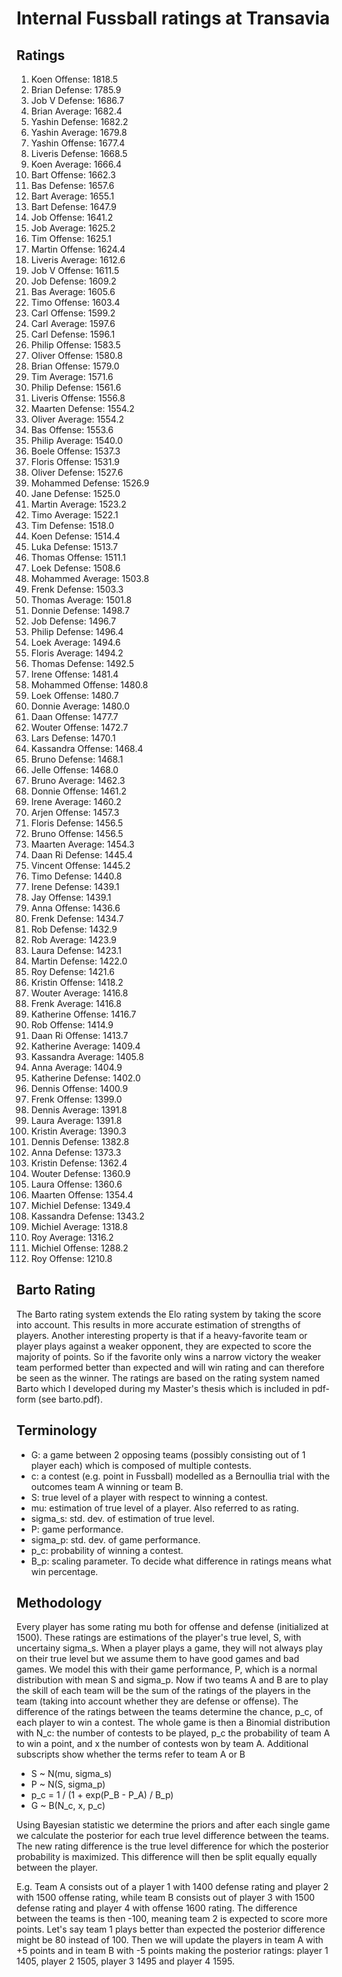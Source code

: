 # Internal Fussball ratings at Transavia
## Ratings
1. Koen Offense: 1818.5 
2. Brian Defense: 1785.9 
3. Job V Defense: 1686.7 
4. Brian Average: 1682.4 
5. Yashin Defense: 1682.2 
6. Yashin Average: 1679.8 
7. Yashin Offense: 1677.4 
8. Liveris Defense: 1668.5 
9. Koen Average: 1666.4 
10. Bart Offense: 1662.3 
11. Bas Defense: 1657.6 
12. Bart Average: 1655.1 
13. Bart Defense: 1647.9 
14. Job Offense: 1641.2 
15. Job Average: 1625.2 
16. Tim Offense: 1625.1 
17. Martin Offense: 1624.4 
18. Liveris Average: 1612.6 
19. Job V Offense: 1611.5 
20. Job Defense: 1609.2 
21. Bas Average: 1605.6 
22. Timo Offense: 1603.4 
23. Carl Offense: 1599.2 
24. Carl Average: 1597.6 
25. Carl Defense: 1596.1 
26. Philip Offense: 1583.5 
27. Oliver Offense: 1580.8 
28. Brian Offense: 1579.0 
29. Tim Average: 1571.6 
30. Philip  Defense: 1561.6 
31. Liveris Offense: 1556.8 
32. Maarten Defense: 1554.2 
33. Oliver Average: 1554.2 
34. Bas Offense: 1553.6 
35. Philip Average: 1540.0 
36. Boele Offense: 1537.3 
37. Floris Offense: 1531.9 
38. Oliver Defense: 1527.6 
39. Mohammed Defense: 1526.9 
40. Jane Defense: 1525.0 
41. Martin Average: 1523.2 
42. Timo Average: 1522.1 
43. Tim Defense: 1518.0 
44. Koen Defense: 1514.4 
45. Luka Defense: 1513.7 
46. Thomas Offense: 1511.1 
47. Loek Defense: 1508.6 
48. Mohammed Average: 1503.8 
49. Frenk  Defense: 1503.3 
50. Thomas Average: 1501.8 
51. Donnie Defense: 1498.7 
52. Job  Defense: 1496.7 
53. Philip Defense: 1496.4 
54. Loek Average: 1494.6 
55. Floris Average: 1494.2 
56. Thomas Defense: 1492.5 
57. Irene Offense: 1481.4 
58. Mohammed Offense: 1480.8 
59. Loek Offense: 1480.7 
60. Donnie Average: 1480.0 
61. Daan Offense: 1477.7 
62. Wouter Offense: 1472.7 
63. Lars Defense: 1470.1 
64. Kassandra Offense: 1468.4 
65. Bruno Defense: 1468.1 
66. Jelle Offense: 1468.0 
67. Bruno Average: 1462.3 
68. Donnie Offense: 1461.2 
69. Irene Average: 1460.2 
70. Arjen Offense: 1457.3 
71. Floris Defense: 1456.5 
72. Bruno Offense: 1456.5 
73. Maarten Average: 1454.3 
74. Daan Ri Defense: 1445.4 
75. Vincent Offense: 1445.2 
76. Timo Defense: 1440.8 
77. Irene Defense: 1439.1 
78. Jay Offense: 1439.1 
79. Anna Offense: 1436.6 
80. Frenk Defense: 1434.7 
81. Rob Defense: 1432.9 
82. Rob Average: 1423.9 
83. Laura Defense: 1423.1 
84. Martin Defense: 1422.0 
85. Roy Defense: 1421.6 
86. Kristin Offense: 1418.2 
87. Wouter Average: 1416.8 
88. Frenk Average: 1416.8 
89. Katherine Offense: 1416.7 
90. Rob Offense: 1414.9 
91. Daan Ri Offense: 1413.7 
92. Katherine Average: 1409.4 
93. Kassandra Average: 1405.8 
94. Anna Average: 1404.9 
95. Katherine Defense: 1402.0 
96. Dennis Offense: 1400.9 
97. Frenk Offense: 1399.0 
98. Dennis Average: 1391.8 
99. Laura Average: 1391.8 
100. Kristin Average: 1390.3 
101. Dennis Defense: 1382.8 
102. Anna Defense: 1373.3 
103. Kristin Defense: 1362.4 
104. Wouter Defense: 1360.9 
105. Laura Offense: 1360.6 
106. Maarten Offense: 1354.4 
107. Michiel Defense: 1349.4 
108. Kassandra Defense: 1343.2 
109. Michiel Average: 1318.8 
110. Roy Average: 1316.2 
111. Michiel Offense: 1288.2 
112. Roy Offense: 1210.8 

## Barto Rating
The Barto rating system extends the Elo rating system by taking the score into account. This results in more accurate estimation of strengths of players. Another interesting property is that if a heavy-favorite team or player plays against a weaker opponent, they are expected to score the majority of points. So if the favorite only wins a narrow victory the weaker team performed better than expected and will win rating and can therefore be seen as the winner. The ratings are based on the rating system named Barto which I developed during my Master's thesis which is included in pdf-form (see barto.pdf).
## Terminology
- G: a game between 2 opposing teams (possibly consisting out of 1 player each) which is composed of multiple contests.
- c: a contest (e.g. point in Fussball) modelled as a Bernoullia trial with the outcomes team A winning or team B.
- S: true level of a player with respect to winning a contest.
- mu: estimation of true level of a player. Also referred to as rating.
- sigma_s: std. dev. of estimation of true level.
- P: game performance.
- sigma_p: std. dev. of game performance.
- p_c: probability of winning a contest.
- B_p: scaling parameter. To decide what difference in ratings means what win percentage.
## Methodology
Every player has some rating mu both for offense and defense (initialized at 1500). These ratings are estimations of the player's true level, S, with uncertainy sigma_s. When a player plays a game, they will not always play on their true level but we assume them to have good games and bad games. We model this with their game performance, P, which is a normal distribution with mean S and sigma_p. Now if two teams A and B are to play the skill of each team will be the sum of the ratings of the players in the team (taking into account whether they are defense or offense). The difference of the ratings between the teams determine the chance, p_c, of each player to win a contest. The whole game is then a Binomial distribution with N_c: the number of contests to be played, p_c the probability of team A to win a point, and x the number of contests won by team A. Additional subscripts show whether the terms refer to team A or B
- S ~ N(mu, sigma_s)
- P ~ N(S, sigma_p)
- p_c = 1 / (1 + exp(P_B - P_A) / B_p)
- G ~ B(N_c, x, p_c)

Using Bayesian statistic we determine the priors and after each single game we calculate the posterior for each true level difference between the teams. The new rating difference is the true level difference for which the posterior probability is maximized. This difference will then be split equally equally between the player. 

E.g. Team A consists out of a player 1 with 1400 defense rating and player 2 with 1500 offense rating, while team B consists out of player 3 with 1500 defense rating and player 4 with offense 1600 rating. The difference between the teams is then -100, meaning team 2 is expected to score more points. Let's say team 1 plays better than expected the posterior difference might be 80 instead of 100. Then we will update the players in team A with +5 points and in team B with -5 points making the posterior ratings: player 1 1405, player 2 1505, player 3 1495 and player 4 1595.